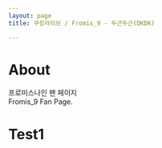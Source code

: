 ```yaml
---
layout: page
title: 쿠킹라이브 / Fromis_9 - 두근두근(DKDK)

---
```


<h1><span data-i18n="skills.my_skills">About</span></h1>

<div>
    프로미스나인 팬 페이지</br>Fromis_9 Fan Page.
</div>

# Test1